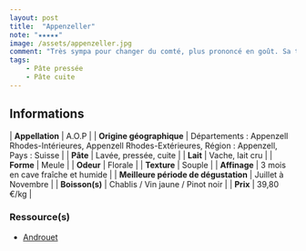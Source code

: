 ```yaml
---
layout: post
title:  "Appenzeller"
note: "★★★★★"
image: /assets/appenzeller.jpg
comment: "Très sympa pour changer du comté, plus prononcé en goût. Sa texture est un peu plus souple également."
tags:
    - Pâte pressée
    - Pâte cuite
---
```


## Informations

| **Appellation** | A.O.P |
| **Origine géographique** | Départements : Appenzell Rhodes-Intérieures, Appenzell Rhodes-Extérieures, Région : Appenzell, Pays : Suisse |
| **Pâte** | Lavée, pressée, cuite |
| **Lait** | Vache, lait cru |
| **Forme** | Meule |
| **Odeur** | Florale |
| **Texture** | Souple |
| **Affinage** | 3 mois en cave fraîche et humide |
| **Meilleure période de dégustation** | Juillet à Novembre |
| **Boisson(s)** | Chablis / Vin jaune / Pinot noir |
| **Prix** | 39,80 €/kg |

### Ressource(s)
* [Androuet](https://androuet.com/appenzeller-ou-appenzel-189.html)